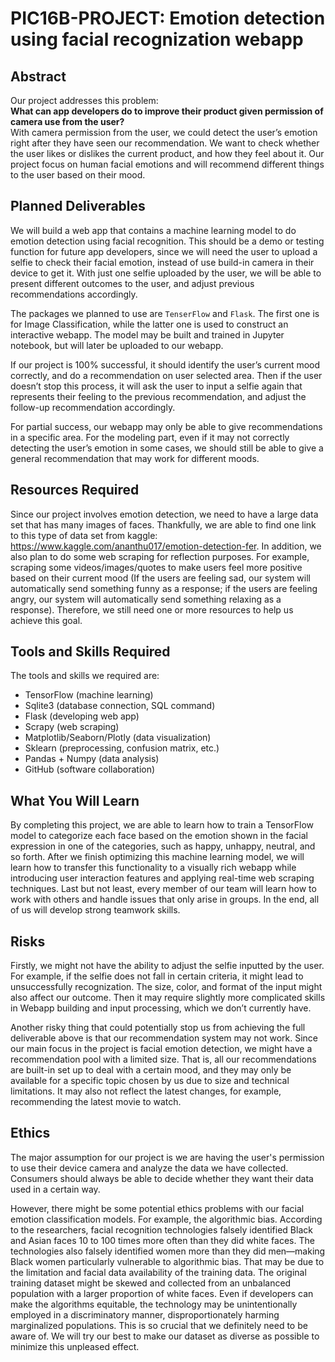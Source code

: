 # PIC16B-PROJECT: Emotion detection using facial recognization webapp

## Abstract
Our project addresses this problem:  
**What can app developers do to improve their product given permission of camera use from the user?**  
With camera permission from the user, we could detect the user’s emotion right after they have seen our recommendation. We want to check whether the user likes or dislikes the current product, and how they feel about it. Our project focus on human facial emotions and will recommend different things to the user based on their mood. 

## Planned Deliverables
We will build a web app that contains a machine learning model to do emotion detection using facial recognition. This should be a demo or testing function for future app developers, since we will need the user to upload a selfie to check their facial emotion, instead of use build-in camera in their device to get it. With just one selfie uploaded by the user, we will be able to present different outcomes to the user, and adjust previous recommendations accordingly.   
 
The packages we planned to use are `TenserFlow` and `Flask`. The first one is for Image Classification, while the latter one is used to construct an interactive webapp. The model may be built and trained in Jupyter notebook, but will later be uploaded to our webapp.  
 
If our project is 100% successful, it should identify the user’s current mood correctly, and do a recommendation on user selected area. Then if the user doesn’t stop this process, it will ask the user to input a selfie again that represents their feeling to the previous recommendation, and adjust the follow-up recommendation accordingly.  
 
For partial success, our webapp may only be able to give recommendations in a specific area. For the modeling part, even if it may not correctly detecting the user’s emotion in some cases, we should still be able to give a general recommendation that may work for different moods.   


## Resources Required

Since our project involves emotion detection, we need to have a large data set that has many images of faces. Thankfully, we are able to find one link to this type of data set from kaggle: https://www.kaggle.com/ananthu017/emotion-detection-fer. In addition, we also plan to do some web scraping for reflection purposes. For example, scraping some videos/images/quotes to make users feel more positive based on their current mood (If the users are feeling sad, our system will automatically send something funny as a response; if the users are feeling angry, our system will automatically send something relaxing as a response). Therefore, we still need one or more resources to help us achieve this goal.

## Tools and Skills Required

The tools and skills we required are:
- TensorFlow (machine learning)
- Sqlite3 (database connection, SQL command)
- Flask (developing web app)
- Scrapy (web scraping)
- Matplotlib/Seaborn/Plotly (data visualization)
- Sklearn (preprocessing, confusion matrix, etc.)
- Pandas + Numpy (data analysis)
- GitHub (software collaboration)

## What You Will Learn

By completing this project, we are able to learn how to train a TensorFlow model to categorize each face based on the emotion shown in the facial expression in one of the categories, such as happy, unhappy, neutral, and so forth. After we finish optimizing this machine learning model, we will learn how to transfer this functionality to a visually rich webapp while introducing user interaction features and applying real-time web scraping techniques. Last but not least, every member of our team will learn how to work with others and handle issues that only arise in groups. In the end, all of us will develop strong teamwork skills.

## Risks
Firstly, we might not have the ability to adjust the selfie inputted by the user. For example, if the selfie does not fall in certain criteria,  it might lead to unsuccessfully recognization. The size, color, and format of the input might also affect our outcome. Then it may require slightly more complicated skills in Webapp building and input processing, which we don’t currently have.  
 
Another risky thing that could potentially stop us from achieving the full deliverable above is that our recommendation system may not work. Since our main focus in the project is facial emotion detection, we might have a recommendation pool with a limited size. That is, all our recommendations are built-in set up to deal with a certain mood, and they may only be available for a specific topic chosen by us due to size and technical limitations. It may also not reflect the latest changes, for example,  recommending the latest movie to watch.  
 
## Ethics
The major assumption for our project is we are having the user's permission to use their device camera and analyze the data we have collected. Consumers should always be able to decide whether they want their data used in a certain way.   

However, there might be some potential ethics problems with our facial emotion classification models. For example, the algorithmic bias. According to the researchers, facial recognition technologies falsely identified Black and Asian faces 10 to 100 times more often than they did white faces. The technologies also falsely identified women more than they did men—making Black women particularly vulnerable to algorithmic bias. That may be due to the limitation and facial data availability of the training data. The original training dataset might be skewed and collected from an unbalanced population with a larger proportion of white faces.  Even if developers can make the algorithms equitable, the technology may be unintentionally employed in a discriminatory manner, disproportionately harming marginalized populations. This is so crucial that we definitely need to be aware of. We will try our best to make our dataset as diverse as possible to minimize this unpleased effect.  

